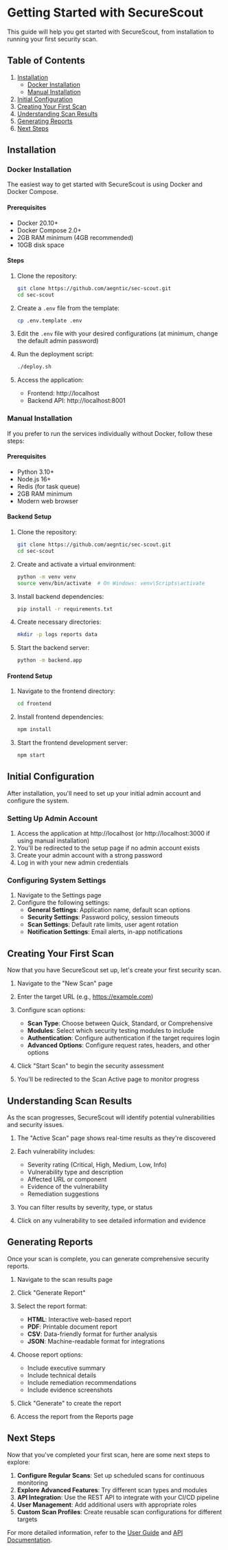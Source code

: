 # Getting Started with SecureScout

This guide will help you get started with SecureScout, from installation to running your first security scan.

## Table of Contents

1. [Installation](#installation)
   - [Docker Installation](#docker-installation)
   - [Manual Installation](#manual-installation)
2. [Initial Configuration](#initial-configuration)
3. [Creating Your First Scan](#creating-your-first-scan)
4. [Understanding Scan Results](#understanding-scan-results)
5. [Generating Reports](#generating-reports)
6. [Next Steps](#next-steps)

## Installation

### Docker Installation

The easiest way to get started with SecureScout is using Docker and Docker Compose.

#### Prerequisites

- Docker 20.10+ 
- Docker Compose 2.0+
- 2GB RAM minimum (4GB recommended)
- 10GB disk space

#### Steps

1. Clone the repository:
   ```bash
   git clone https://github.com/aegntic/sec-scout.git
   cd sec-scout
   ```

2. Create a `.env` file from the template:
   ```bash
   cp .env.template .env
   ```

3. Edit the `.env` file with your desired configurations (at minimum, change the default admin password)

4. Run the deployment script:
   ```bash
   ./deploy.sh
   ```

5. Access the application:
   - Frontend: http://localhost
   - Backend API: http://localhost:8001

### Manual Installation

If you prefer to run the services individually without Docker, follow these steps:

#### Prerequisites

- Python 3.10+
- Node.js 16+
- Redis (for task queue)
- 2GB RAM minimum
- Modern web browser

#### Backend Setup

1. Clone the repository:
   ```bash
   git clone https://github.com/aegntic/sec-scout.git
   cd sec-scout
   ```

2. Create and activate a virtual environment:
   ```bash
   python -m venv venv
   source venv/bin/activate  # On Windows: venv\Scripts\activate
   ```

3. Install backend dependencies:
   ```bash
   pip install -r requirements.txt
   ```

4. Create necessary directories:
   ```bash
   mkdir -p logs reports data
   ```

5. Start the backend server:
   ```bash
   python -m backend.app
   ```

#### Frontend Setup

1. Navigate to the frontend directory:
   ```bash
   cd frontend
   ```

2. Install frontend dependencies:
   ```bash
   npm install
   ```

3. Start the frontend development server:
   ```bash
   npm start
   ```

## Initial Configuration

After installation, you'll need to set up your initial admin account and configure the system.

### Setting Up Admin Account

1. Access the application at http://localhost (or http://localhost:3000 if using manual installation)
2. You'll be redirected to the setup page if no admin account exists
3. Create your admin account with a strong password
4. Log in with your new admin credentials

### Configuring System Settings

1. Navigate to the Settings page
2. Configure the following settings:
   - **General Settings**: Application name, default scan options
   - **Security Settings**: Password policy, session timeouts
   - **Scan Settings**: Default rate limits, user agent rotation
   - **Notification Settings**: Email alerts, in-app notifications

## Creating Your First Scan

Now that you have SecureScout set up, let's create your first security scan.

1. Navigate to the "New Scan" page
2. Enter the target URL (e.g., https://example.com)
3. Configure scan options:
   - **Scan Type**: Choose between Quick, Standard, or Comprehensive
   - **Modules**: Select which security testing modules to include
   - **Authentication**: Configure authentication if the target requires login
   - **Advanced Options**: Configure request rates, headers, and other options

4. Click "Start Scan" to begin the security assessment
5. You'll be redirected to the Scan Active page to monitor progress

## Understanding Scan Results

As the scan progresses, SecureScout will identify potential vulnerabilities and security issues.

1. The "Active Scan" page shows real-time results as they're discovered
2. Each vulnerability includes:
   - Severity rating (Critical, High, Medium, Low, Info)
   - Vulnerability type and description
   - Affected URL or component
   - Evidence of the vulnerability
   - Remediation suggestions

3. You can filter results by severity, type, or status
4. Click on any vulnerability to see detailed information and evidence

## Generating Reports

Once your scan is complete, you can generate comprehensive security reports.

1. Navigate to the scan results page
2. Click "Generate Report"
3. Select the report format:
   - **HTML**: Interactive web-based report
   - **PDF**: Printable document report
   - **CSV**: Data-friendly format for further analysis
   - **JSON**: Machine-readable format for integrations

4. Choose report options:
   - Include executive summary
   - Include technical details
   - Include remediation recommendations
   - Include evidence screenshots

5. Click "Generate" to create the report
6. Access the report from the Reports page

## Next Steps

Now that you've completed your first scan, here are some next steps to explore:

1. **Configure Regular Scans**: Set up scheduled scans for continuous monitoring
2. **Explore Advanced Features**: Try different scan types and modules
3. **API Integration**: Use the REST API to integrate with your CI/CD pipeline
4. **User Management**: Add additional users with appropriate roles
5. **Custom Scan Profiles**: Create reusable scan configurations for different targets

For more detailed information, refer to the [User Guide](user-guide.md) and [API Documentation](api-docs.md).